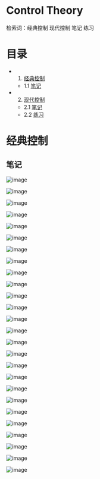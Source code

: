 # Control Theory 
检索词：经典控制 现代控制 笔记 练习

# 目录
* 1. [经典控制](#经典控制)
  * 1.1 [笔记](#笔记)

* 2. [现代控制](#现代控制)
  * 2.1 [笔记](#笔记) 
  * 2.2 [练习](#练习) 

# 经典控制
## 笔记
![image](https://github.com/Robotics-Zhikai/Courses-Code/tree/master/Control%20theory/images/image1.jpeg)

![image](https://github.com/Robotics-Zhikai/Courses-Code/tree/master/Control%20theory/images/image2.jpeg)

![image](https://github.com/Robotics-Zhikai/Courses-Code/tree/master/Control%20theory/images/image3.jpeg)

![image](https://github.com/Robotics-Zhikai/Courses-Code/tree/master/Control%20theory/images/image4.jpeg)

![image](https://github.com/Robotics-Zhikai/Courses-Code/tree/master/Control%20theory/images/image5.jpeg)

![image](https://github.com/Robotics-Zhikai/Courses-Code/tree/master/Control%20theory/images/image6.jpeg)

![image](https://github.com/Robotics-Zhikai/Courses-Code/tree/master/Control%20theory/images/image7.jpeg)

![image](https://github.com/Robotics-Zhikai/Courses-Code/tree/master/Control%20theory/images/image8.jpeg)

![image](https://github.com/Robotics-Zhikai/Courses-Code/tree/master/Control%20theory/images/image9.jpeg)

![image](https://github.com/Robotics-Zhikai/Courses-Code/tree/master/Control%20theory/images/image10.jpeg)

![image](https://github.com/Robotics-Zhikai/Courses-Code/tree/master/Control%20theory/images/image11.jpeg)

![image](https://github.com/Robotics-Zhikai/Courses-Code/tree/master/Control%20theory/images/image12.jpeg)

![image](https://github.com/Robotics-Zhikai/Courses-Code/tree/master/Control%20theory/images/image13.jpeg)

![image](https://github.com/Robotics-Zhikai/Courses-Code/tree/master/Control%20theory/images/image14.jpeg)

![image](https://github.com/Robotics-Zhikai/Courses-Code/tree/master/Control%20theory/images/image15.jpeg)

![image](https://github.com/Robotics-Zhikai/Courses-Code/tree/master/Control%20theory/images/image16.jpeg)

![image](https://github.com/Robotics-Zhikai/Courses-Code/tree/master/Control%20theory/images/image17.jpeg)

![image](https://github.com/Robotics-Zhikai/Courses-Code/tree/master/Control%20theory/images/image18.jpeg)

![image](https://github.com/Robotics-Zhikai/Courses-Code/tree/master/Control%20theory/images/image19.jpeg)

![image](https://github.com/Robotics-Zhikai/Courses-Code/tree/master/Control%20theory/images/image20.jpeg)

![image](https://github.com/Robotics-Zhikai/Courses-Code/tree/master/Control%20theory/images/image21.jpeg)

![image](https://github.com/Robotics-Zhikai/Courses-Code/tree/master/Control%20theory/images/image22.jpeg)

![image](https://github.com/Robotics-Zhikai/Courses-Code/tree/master/Control%20theory/images/image23.jpeg)

![image](https://github.com/Robotics-Zhikai/Courses-Code/tree/master/Control%20theory/images/image24.jpeg)

![image](https://github.com/Robotics-Zhikai/Courses-Code/tree/master/Control%20theory/images/image25.jpeg)

![image](https://github.com/Robotics-Zhikai/Courses-Code/tree/master/Control%20theory/images/image26.jpeg)


